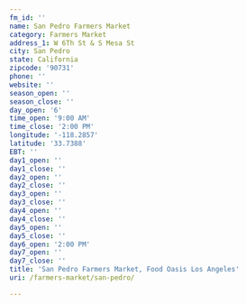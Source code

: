 ```yaml
---
fm_id: ''
name: San Pedro Farmers Market
category: Farmers Market
address_1: W 6Th St & S Mesa St
city: San Pedro
state: California
zipcode: '90731'
phone: ''
website: ''
season_open: ''
season_close: ''
day_open: '6'
time_open: '9:00 AM'
time_close: '2:00 PM'
longitude: '-118.2857'
latitude: '33.7388'
EBT: ''
day1_open: ''
day1_close: ''
day2_open: ''
day2_close: ''
day3_open: ''
day3_close: ''
day4_open: ''
day4_close: ''
day5_open: ''
day5_close: ''
day6_open: '2:00 PM'
day7_open: ''
day7_close: ''
title: 'San Pedro Farmers Market, Food Oasis Los Angeles'
uri: /farmers-market/san-pedro/

---
```

